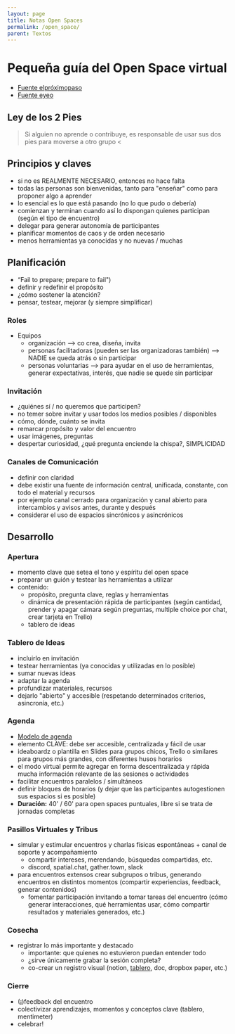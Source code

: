 ```yaml
---
layout: page
title: Notas Open Spaces
permalink: /open_space/
parent: Textos
---
```


# Pequeña guía del Open Space virtual

- [Fuente elpróximopaso](elproximopaso.net/2020/03/open-space-virtual.html)
- [Fuente eyeo](https://eyeo.com/wp-content/uploads/2020/03/How-to-create-a-company-wide-remote-Open-Space.pdf)

## Ley de los 2 Pies

> Si alguien no aprende o contribuye, es responsable de usar sus dos pies para moverse a otro grupo <

## Principios y claves

- si no es REALMENTE NECESARIO, entonces no hace falta
- todas las personas son bienvenidas, tanto para "enseñar" como para proponer algo a aprender
- lo esencial es lo que está pasando (no lo que pudo o debería)
- comienzan y terminan cuando así lo dispongan quienes participan (según el tipo de encuentro)
- delegar para generar autonomía de participantes
- planificar momentos de caos y de orden necesario
- menos herramientas ya conocidas y no nuevas / muchas

## Planificación

- “Fail to prepare; prepare to fail")
- definir y redefinir el propósito
- ¿cómo sostener la atención?
- pensar, testear, mejorar (y siempre simplificar)

### Roles

- Equipos
  - organización --> co crea, diseña, invita
  - personas facilitadoras (pueden ser las organizadoras también) --> NADIE se queda atrás o sin participar
  - personas voluntarias --> para ayudar en el uso de herramientas, generar expectativas, interés, que nadie se quede sin participar

### Invitación

- ¿quiénes sí / no queremos que participen?
- no temer sobre invitar y usar todos los medios posibles / disponibles
- cómo, dónde, cuánto se invita
- remarcar propósito y valor del encuentro
- usar imágenes, preguntas
- despertar curiosidad, ¿qué pregunta enciende la chispa?, SIMPLICIDAD

### Canales de Comunicación

- definir con claridad
- debe existir una fuente de información central, unificada, constante, con todo el material y recursos
- por ejemplo canal cerrado para organización y canal abierto para intercambios y avisos antes, durante y después
- considerar el uso de espacios sincrónicos y asincrónicos

## Desarrollo

### Apertura

- momento clave que setea el tono y espíritu del open space
- preparar un guión y testear las herramientas a utilizar
- contenido:
  - propósito, pregunta clave, reglas y herramientas
  - dinámica de presentación rápida de participantes (según cantidad, prender y apagar cámara según preguntas, multiple choice por chat, crear tarjeta en Trello)
  - tablero de ideas

### Tablero de Ideas

- incluirlo en invitación
- testear herramientas (ya conocidas y utilizadas en lo posible)
- sumar nuevas ideas
- adaptar la agenda
- profundizar materiales, recursos
- dejarlo "abierto" y accesible (respetando determinados criterios, asincronía, etc.)

### Agenda

- [Modelo de agenda](https://trello.com/b/O56OyTo1/open-space-virtual-c%C3%B3mo-mejorar-nuestros-espacios-de-colaboraci%C3%B3n-distribuida)
- elemento CLAVE: debe ser accesible, centralizada y fácil de usar
- ideaboardz o plantilla en Slides para grupos chicos, Trello o similares para grupos más grandes, con diferentes husos horarios
- el modo virtual permite agregar en forma descentralizada y rápida mucha información relevante de las sesiones o actividades
- facilitar encuentros paralelos / simultáneos
- definir bloques de horarios (y dejar que las participantes autogestionen sus espacios si es posible)
- **Duración:** 40' / 60' para open spaces puntuales, libre si se trata de jornadas completas

### Pasillos Virtuales y Tribus

- simular y estimular encuentros y charlas físicas espontáneas + canal de soporte y acompañamiento
  - compartir intereses, merendando, búsquedas compartidas, etc.
  - discord, spatial.chat, gather.town, slack
- para encuentros extensos crear subgrupos o tribus, generando encuentros en distintos momentos (compartir experiencias, feedback, generar contenidos)
  - fomentar participación invitando a tomar tareas del encuentro (cómo generar interacciones, qué herramientas usar, cómo compartir resultados y materiales generados, etc.)

### Cosecha

- registrar lo más importante y destacado
  - importante: que quienes no estuvieron puedan entender todo
  - ¿sirve únicamente grabar la sesión completa?
  - co-crear un registro visual (notion, [tablero](https://docs.google.com/presentation/u/1/d/1cK8uk054SZsrShvdSgWLGGLQdmXFhy04ONaRZa2YECM/copy), doc, dropbox paper, etc.)

### Cierre

- (¡)feedback del encuentro
- colectivizar aprendizajes, momentos y conceptos clave (tablero, mentimeter)
- celebrar!

